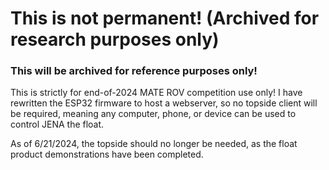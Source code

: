 # This is not permanent! (Archived for research purposes only)
### This will be archived for reference purposes only!
This is strictly for end-of-2024 MATE ROV competition use only! I have rewritten the ESP32 firmware to host a webserver, so no topside client will be required, meaning any computer, phone, or device can be used to control JENA the float.

As of 6/21/2024, the topside should no longer be needed, as the float product demonstrations have been completed. 

